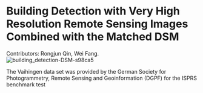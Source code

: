 # Building Detection with Very High Resolution Remote Sensing Images Combined with the Matched DSM
Contributors: Rongjun Qin, Wei Fang.  
![building_detection-DSM-s98ca5](https://user-images.githubusercontent.com/32317924/125025739-34ef4180-e051-11eb-8bc5-4cb3bd4929cc.jpg)

The Vaihingen data set was provided by the German Society for Photogrammetry, Remote Sensing and Geoinformation (DGPF) for the ISPRS benchmark test
